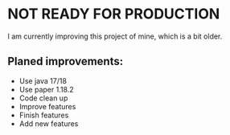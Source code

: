 # NOT READY FOR PRODUCTION

I am currently improving this project of mine, which is a bit older.

## Planed improvements:
- Use java 17/18
- Use paper 1.18.2
- Code clean up
- Improve features
- Finish features
- Add new features
